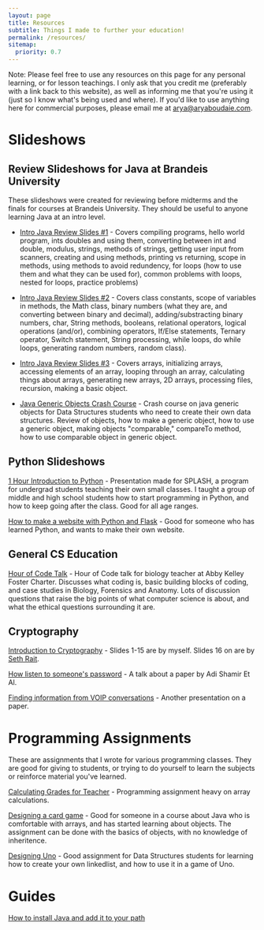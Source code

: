 ```yaml
---
layout: page
title: Resources
subtitle: Things I made to further your education!
permalink: /resources/
sitemap:
  priority: 0.7
---
```

Note: Please feel free to use any resources on this page for any personal learning, or for lesson teachings. I only ask that you credit me (preferably with a link back to this website), as well as informing me that you're using it (just so I know what's being used and where). If you'd like to use anything here for commercial purposes, please email me at arya@aryaboudaie.com.

# Slideshows

## Review Slideshows for Java at Brandeis University

These slideshows were created for reviewing before midterms and the finals for courses at Brandeis University. They should be useful to anyone learning Java at an intro level.

- [Intro Java Review Slides #1](https://docs.google.com/presentation/d/19zhU2_FCLNG1BYiYvDdN4-n6AzCk_MgblPf6WPYEoGc/edit#slide=id.p) - Covers compiling programs, hello world program, ints doubles and using them, converting between int and double, modulus, strings, methods of strings, getting user input from scanners, creating and using methods, printing vs returning, scope in methods, using methods to avoid redundency, for loops (how to use them and what they can be used for), common problems with loops, nested for loops, practice problems)

- [Intro Java Review Slides #2](https://docs.google.com/presentation/d/1IsrEOGZ2VnVa-KLKWzoawvgft4UVBocYfxmkn6clwAQ/edit#slide=id.p) - Covers class constants, scope of variables in methods, the Math class, binary numbers (what they are, and converting between binary and decimal), adding/substracting binary numbers, char, String methods, booleans, relational operators, logical operations (and/or), combining operators, If/Else statements, Ternary operator, Switch statement, String processing, while loops, do while loops, generating random numbers, random class).

- [Intro Java Review Slides #3](https://docs.google.com/presentation/d/1MtXnFcKNE0LEsu6uL3m12r9TwyxKOlXzW1XRKCuRsF4) - Covers arrays, initializing arrays, accessing elements of an array, looping through an array, calculating things about arrays, generating new arrays, 2D arrays, processing files, recursion, making a basic object.

- [Java Generic Objects Crash Course](https://docs.google.com/presentation/d/10Cj_z8h1Cvxr4aEAchDQPUqlJTKxz4_10w0QT-JgUhw/edit) - Crash course on java generic objects for Data Structures students who need to create their own data structures. Review of objects, how to make a generic object, how to use a generic object, making objects "comparable," compareTo method, how to use comparable object in generic object.


## Python Slideshows

[1 Hour Introduction to Python](https://docs.google.com/presentation/d/19h4-SJHI8i3Eapg7CSW2eUivN_4yD69eiGuj2yLIlp4/edit#slide=id.p) - Presentation made for SPLASH, a program for undergrad students teaching their own small classes. I taught a group of middle and high school students how to start programming in Python, and how to keep going after the class. Good for all age ranges.

[How to make a website with Python and Flask](https://docs.google.com/presentation/d/1AQRvjxiCUtJOOHrDdmRpPyhjSNMWVi4am4vJjlD5Jdo/edit#slide=id.g2020205a98_0_0) - Good for someone who has learned Python, and wants to make their own website.

## General CS Education

[Hour of Code Talk](https://docs.google.com/presentation/d/1TkN-hxmZ_CdiHnF6eYuUFdkbl4SZwGH8rL1MMCBivaU/edit#slide=id.p) - Hour of Code talk for biology teacher at Abby Kelley Foster Charter. Discusses what coding is, basic building blocks of coding, and case studies in Biology, Forensics and Anatomy. Lots of discussion questions that raise the big points of what computer science is about, and what the ethical questions surrounding it are.

## Cryptography

[Introduction to Cryptography](https://docs.google.com/presentation/d/1MXfMufdQIRFoKF0JLBAseTfX56yeRR7TFsdMrzpSF7k/edit#slide=id.p) - Slides 1-15 are by myself. Slides 16 on are by [Seth Rait](http://www.sethrait.com).

[How listen to someone's password](https://docs.google.com/presentation/u/1/d/1sAhMdgUiTs32AnYxYuHB2jB0LaWFZFEsJbyZf1K0czk/edit?usp=drive_web) - A talk about a paper by Adi Shamir Et Al.

[Finding information from VOIP conversations](https://docs.google.com/presentation/u/1/d/1_ZZyHKuyNKhqHfgvdSf3ts1WJT4gqhO0AtS7GRO7Zq4/edit?usp=drive_web) - Another presentation on a paper.

# Programming Assignments

These are assignments that I wrote for various programming classes. They are good for giving to students, or trying to do yourself to learn the subjects or reinforce material you've learned.

[Calculating Grades for Teacher](https://docs.google.com/document/d/1Xqoqx-_7VUghweE817hP9uqSGy8khdJTL5-yQQjorBc/edit) - Programming assignment heavy on array calculations.

[Designing a card game](https://docs.google.com/document/d/1zqIqzH163VFJjA8OZHs3JfjwubAazAxsemnibHVQY0k/edit) - Good for someone in a course about Java who is comfortable with arrays, and has started learning about objects. The assignment can be done with the basics of objects, with no knowledge of inheritence.

[Designing Uno](https://docs.google.com/document/u/1/d/1N8eNwsbuhkPP-i6z_oNt1eVDVuT330UZNYOOPi6yGHU/edit?usp=drive_web) - Good assignment for Data Structures students for learning how to create your own linkedlist, and how to use it in a game of Uno.   

# Guides

[How to install Java and add it to your path](https://docs.google.com/document/u/1/d/1PVy5oauqgYLKqqB0uloYYrYzoridlPNDK-hqtTlUbX8/edit?usp=drive_web)
